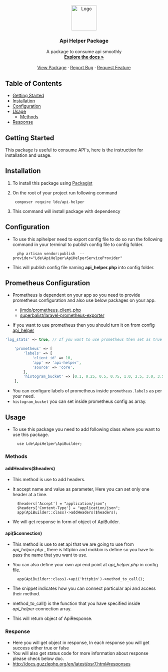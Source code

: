 



<!-- PROJECT LOGO -->
<br />
<p align="center">
  <a href="https://www.localdataexchange.com">
    <img src="https://staging-ipromote.ldex.co/ctm/LDE_Logo-Black.png" alt="Logo" width="" height="80">
  </a>

  <h3 align="center">Api Helper Package</h3>

  <p align="center">
    A package to consume api smoothly
    <br />
    <a href="#table-of-contents"><strong>Explore the docs »</strong></a>
    <br />
    <br />
    <a href="https://packagist.org/packages/lde/api-helper">View Package</a>
    ·
    <a href="https://github.com/Local-Data-Exchange/api-helper/issues">Report Bug</a>
    ·
    <a href="https://github.com/Local-Data-Exchange/api-helper/issues">Request Feature</a>
  </p>
</p>



<!-- TABLE OF CONTENTS -->
## Table of Contents

* [Getting Started](#getting-started)
* [Installation](#installation)
* [Configuration](#configuration)
* [Usage](#usage)
	* [Methods](#methods)
* [Response](#response)
		



## Getting Started    

This package is useful to consume API's, here is the instruction for installation and usage.

## Installation
   
1. To install this package using [Packagist](https://packagist.org/packages/lde/api-helper)  

2. On the root of your project run following command   

		composer require lde/api-helper

3. This command will install package with dependency
  
## Configuration

- To use this apihelper need to export config file to do so run the following command in your terminal to publish config file to config folder.

	    php artisan vendor:publish  --provider="Lde\ApiHelper\ApiHelperServiceProvider"

- This will publish config file naming **api_helper.php** into config folder.

## Prometheus Configuration
- Prometheus is dependent on your app so you need to provide prometheus configuration and also use below packages on your app.

  - [jimdo/prometheus_client_php](https://github.com/Jimdo/prometheus_client_php)
  - [superbalist/laravel-prometheus-exporter](https://github.com/Superbalist/laravel-prometheus-exporter)
- If you want to use prometheus then you should turn it on from config [api_helper](src/Config/api_helper.php)
```php
'log_stats' => true, // If you want to use prometheus then set as true otherwise false

    'prometheus' => [
        'labels' => [           
            'client_id' => 10,
            'app' => 'api-helper',
            'source' => 'core',
        ],
        'histogram_bucket' => [0.1, 0.25, 0.5, 0.75, 1.0, 2.5, 3.0, 3.5, 4.0, 4.5, 5.0, 7.5, 10.0],
    ],
```
- You can configure labels of prometheus inside `prometheus.labels` as per your need.
- `histogram_bucket` you can set inside prometheus config as array.

## Usage

- To use this package you need to add following class where you want to use this package.

		use Lde\ApiHelper\ApiBuilder;

		
### Methods

#### addHeaders($headers)

- This method is use to add headers.

- It accept name and value as parameter, Here you can set only one header at a time.


		$headers['Accept'] = "application/json"; 
		$headers['Content-Type'] = "application/json";  
		app(ApiBuilder::class)->addHeaders($headers);

- We will get response in form of object of ApiBuilder.


#### api($connection)

- This method is use to set api that we are going to use from *api_helper.php* , there is httpbin and mokbin is define so you have to pass the name that you want to use.

- You can also define your own api end point at *api_helper.php* in config file.
	
        app(ApiBuilder::class)->api('httpbin')->method_to_call();

- The snippet indicates how you can connect particular api and access their method.

- method_to_call() is the function that you have specified inside *api_helper* connection array.

- This will return object of ApiResponse.

### Response

- Here you will get object in response, In each response you will get success either true or false
- You will also get status code for more information about response please check below doc.
- http://docs.guzzlephp.org/en/latest/psr7.html#responses
